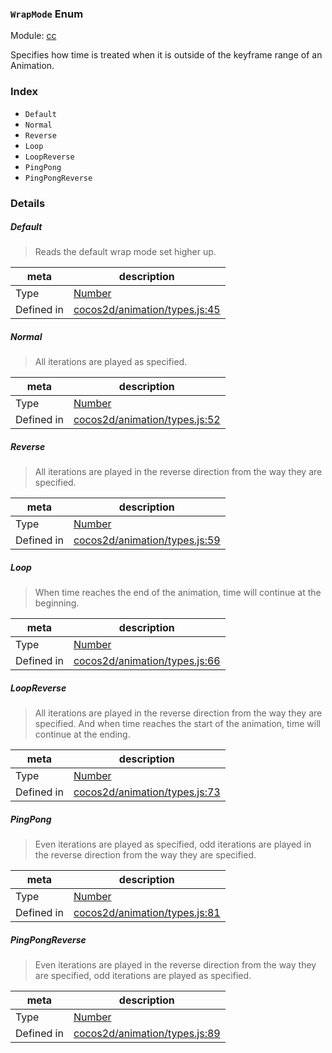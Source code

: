### `WrapMode` Enum



Module: [cc](../modules/cc.md)


Specifies how time is treated when it is outside of the keyframe range of an Animation.


### Index
  - `Default`
  - `Normal`
  - `Reverse`
  - `Loop`
  - `LoopReverse`
  - `PingPong`
  - `PingPongReverse`

### Details


##### Default

> Reads the default wrap mode set higher up.

| meta | description |
|------|-------------|
| Type | <a href="https://developer.mozilla.org/en/JavaScript/Reference/Global_Objects/Number" class="crosslink external" target="_blank">Number</a> |
| Defined in | [cocos2d/animation/types.js:45](https://github.com/cocos-creator/engine/blob/b4415d3f111db35eb92e588d63bcb560003ea469/cocos2d/animation/types.js#L45) |



##### Normal

> All iterations are played as specified.

| meta | description |
|------|-------------|
| Type | <a href="https://developer.mozilla.org/en/JavaScript/Reference/Global_Objects/Number" class="crosslink external" target="_blank">Number</a> |
| Defined in | [cocos2d/animation/types.js:52](https://github.com/cocos-creator/engine/blob/b4415d3f111db35eb92e588d63bcb560003ea469/cocos2d/animation/types.js#L52) |



##### Reverse

> All iterations are played in the reverse direction from the way they are specified.

| meta | description |
|------|-------------|
| Type | <a href="https://developer.mozilla.org/en/JavaScript/Reference/Global_Objects/Number" class="crosslink external" target="_blank">Number</a> |
| Defined in | [cocos2d/animation/types.js:59](https://github.com/cocos-creator/engine/blob/b4415d3f111db35eb92e588d63bcb560003ea469/cocos2d/animation/types.js#L59) |



##### Loop

> When time reaches the end of the animation, time will continue at the beginning.

| meta | description |
|------|-------------|
| Type | <a href="https://developer.mozilla.org/en/JavaScript/Reference/Global_Objects/Number" class="crosslink external" target="_blank">Number</a> |
| Defined in | [cocos2d/animation/types.js:66](https://github.com/cocos-creator/engine/blob/b4415d3f111db35eb92e588d63bcb560003ea469/cocos2d/animation/types.js#L66) |



##### LoopReverse

> All iterations are played in the reverse direction from the way they are specified.
And when time reaches the start of the animation, time will continue at the ending.

| meta | description |
|------|-------------|
| Type | <a href="https://developer.mozilla.org/en/JavaScript/Reference/Global_Objects/Number" class="crosslink external" target="_blank">Number</a> |
| Defined in | [cocos2d/animation/types.js:73](https://github.com/cocos-creator/engine/blob/b4415d3f111db35eb92e588d63bcb560003ea469/cocos2d/animation/types.js#L73) |



##### PingPong

> Even iterations are played as specified, odd iterations are played in the reverse direction from the way they
are specified.

| meta | description |
|------|-------------|
| Type | <a href="https://developer.mozilla.org/en/JavaScript/Reference/Global_Objects/Number" class="crosslink external" target="_blank">Number</a> |
| Defined in | [cocos2d/animation/types.js:81](https://github.com/cocos-creator/engine/blob/b4415d3f111db35eb92e588d63bcb560003ea469/cocos2d/animation/types.js#L81) |



##### PingPongReverse

> Even iterations are played in the reverse direction from the way they are specified, odd iterations are played
as specified.

| meta | description |
|------|-------------|
| Type | <a href="https://developer.mozilla.org/en/JavaScript/Reference/Global_Objects/Number" class="crosslink external" target="_blank">Number</a> |
| Defined in | [cocos2d/animation/types.js:89](https://github.com/cocos-creator/engine/blob/b4415d3f111db35eb92e588d63bcb560003ea469/cocos2d/animation/types.js#L89) |



